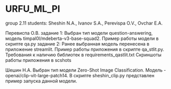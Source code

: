 # URFU_ML_PI
group 2.11
students: Sheshin N.A., Ivanov S.A., Perevispa O.V., Ovchar E.A.

Перевиспа О.В. 
задание 1: Выбран тип модели question-answering, модель timpal0l/mdeberta-v3-base-squad2. Пример работы модели в скрипте qa.py
задание 2: Ранее выбранная модель перенесена в приложение streamlit. 
Пример работы приложения в скрипте qa_stlit.py. Требования к наличию библиотек в requirements_qastlit.txt
Скриншоты работы приложения в scshots

 


Шешин Н.А. Выбран тип модели Zero-Shot Image Classification. Модель - openai/clip-vit-large-patch14. В скрипте sheshin_clip.py представлен пример запуска данной модели.


